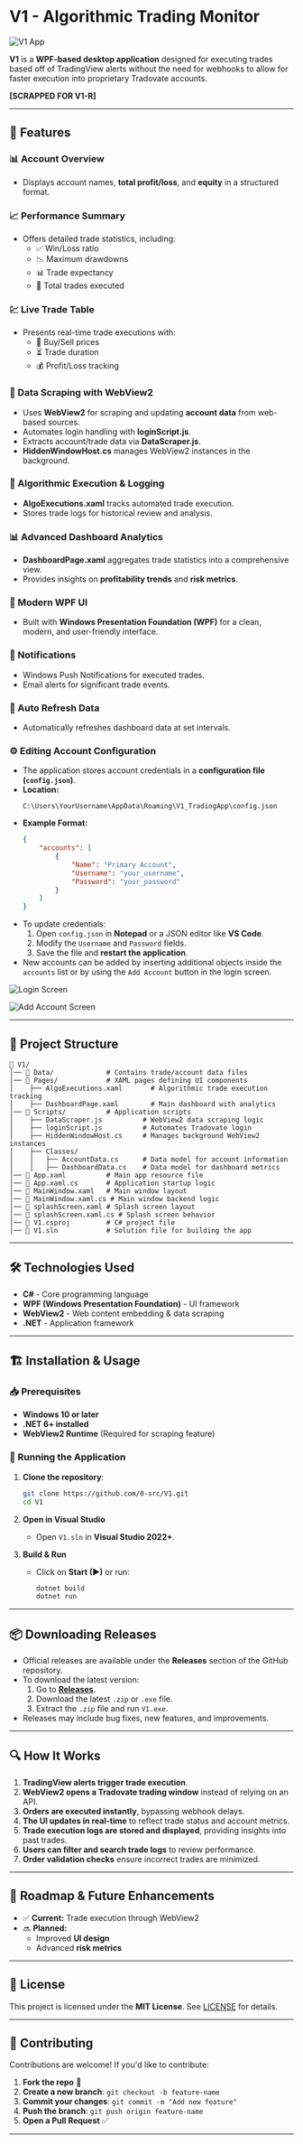 ﻿# V1 - Algorithmic Trading Monitor

![V1 App](https://github.com/0-src/V1/blob/master/Data/Dashboard.png) <!-- Replace with an actual image URL if available -->

**V1** is a **WPF-based desktop application** designed for executing trades based off of TradingView alerts without the need for webhooks to allow for faster execution into proprietary Tradovate accounts.


**[SCRAPPED FOR V1-R]**

---

## 🔹 Features

### 📊 Account Overview
- Displays account names, **total profit/loss**, and **equity** in a structured format.

### 📈 Performance Summary
- Offers detailed trade statistics, including:
  - ✅ Win/Loss ratio
  - 📉 Maximum drawdowns
  - 📊 Trade expectancy
  - 🔄 Total trades executed

### 💹 Live Trade Table
- Presents real-time trade executions with:
  - 🛒 Buy/Sell prices
  - ⏳ Trade duration
  - 💰 Profit/Loss tracking

### 🔎 Data Scraping with WebView2
- Uses **WebView2** for scraping and updating **account data** from web-based sources.
- Automates login handling with **loginScript.js**.
- Extracts account/trade data via **DataScraper.js**.
- **HiddenWindowHost.cs** manages WebView2 instances in the background.

### 🤖 Algorithmic Execution & Logging
- **AlgoExecutions.xaml** tracks automated trade execution.
- Stores trade logs for historical review and analysis.

### 📊 Advanced Dashboard Analytics
- **DashboardPage.xaml** aggregates trade statistics into a comprehensive view.
- Provides insights on **profitability trends** and **risk metrics**.

### 🎨 Modern WPF UI
- Built with **Windows Presentation Foundation (WPF)** for a clean, modern, and user-friendly interface.

### 🔔 Notifications
- Windows Push Notifications for executed trades.
- Email alerts for significant trade events.

### 🔄 Auto Refresh Data
- Automatically refreshes dashboard data at set intervals.

### ⚙️ Editing Account Configuration
- The application stores account credentials in a **configuration file (`config.json`)**.
- **Location:**
  ```plaintext
  C:\Users\YourUsername\AppData\Roaming\V1_TradingApp\config.json
  ```
- **Example Format:**
  ```json
  {
      "accounts": [
          {
              "Name": "Primary Account",
              "Username": "your_username",
              "Password": "your_password"
          }
      ]
  }
  ```
- To update credentials:
  1. Open `config.json` in **Notepad** or a JSON editor like **VS Code**.
  2. Modify the `Username` and `Password` fields.
  3. Save the file and **restart the application**.
- New accounts can be added by inserting additional objects inside the `accounts` list or by using the `Add Account` button in the login screen.

![Login Screen](https://github.com/0-src/V1/blob/master/Data/Login.png) <!-- Replace with an actual image URL if available -->

![Add Account Screen](https://github.com/0-src/V1/blob/master/Data/AddAccount.png) <!-- Replace with an actual image URL if available -->

---

## 📂 Project Structure

```
📁 V1/
│── 📁 Data/             # Contains trade/account data files
│── 📁 Pages/            # XAML pages defining UI components
│    ├── AlgoExecutions.xaml       # Algorithmic trade execution tracking
│    ├── DashboardPage.xaml        # Main dashboard with analytics
│── 📁 Scripts/          # Application scripts
│    ├── DataScraper.js          # WebView2 data scraping logic
│    ├── loginScript.js          # Automates Tradovate login
│    ├── HiddenWindowHost.cs     # Manages background WebView2 instances
│    ├── Classes/
│    │   ├── AccountData.cs      # Data model for account information
│    │   ├── DashboardData.cs    # Data model for dashboard metrics
│── 📜 App.xaml          # Main app resource file
│── 📜 App.xaml.cs       # Application startup logic
│── 📜 MainWindow.xaml   # Main window layout
│── 📜 MainWindow.xaml.cs # Main window backend logic
│── 📜 splashScreen.xaml # Splash screen layout
│── 📜 splashScreen.xaml.cs # Splash screen behavior
│── 📜 V1.csproj         # C# project file
│── 📜 V1.sln            # Solution file for building the app
```

---

## 🛠️ Technologies Used

- **C#** - Core programming language
- **WPF (Windows Presentation Foundation)** - UI framework
- **WebView2** - Web content embedding & data scraping
- **.NET** - Application framework

---

## 🏗️ Installation & Usage

### 📥 Prerequisites
- **Windows 10 or later**
- **.NET 6+ installed**
- **WebView2 Runtime** (Required for scraping feature)

### 🚀 Running the Application

1. **Clone the repository**:
   ```sh
   git clone https://github.com/0-src/V1.git
   cd V1
   ```

2. **Open in Visual Studio**
   - Open `V1.sln` in **Visual Studio 2022+**.

3. **Build & Run**
   - Click on **Start (▶)** or run:
     ```sh
     dotnet build
     dotnet run
     ```

---

## 📦 Downloading Releases
- Official releases are available under the **Releases** section of the GitHub repository.
- To download the latest version:
  1. Go to **[Releases](https://github.com/0-src/V1/releases)**.
  2. Download the latest `.zip` or `.exe` file.
  3. Extract the `.zip` file and run `V1.exe`.
- Releases may include bug fixes, new features, and improvements.

---

## 🔍 How It Works

1. **TradingView alerts trigger trade execution**.
2. **WebView2 opens a Tradovate trading window** instead of relying on an API.
3. **Orders are executed instantly**, bypassing webhook delays.
4. **The UI updates in real-time** to reflect trade status and account metrics.
5. **Trade execution logs are stored and displayed**, providing insights into past trades.
6. **Users can filter and search trade logs** to review performance.
7. **Order validation checks** ensure incorrect trades are minimized.

---

## 📌 Roadmap & Future Enhancements

- ✅ **Current:** Trade execution through WebView2
- 🔜 **Planned:**
  - Improved **UI design**
  - Advanced **risk metrics**

---

## 📜 License

This project is licensed under the **MIT License**. See [LICENSE](LICENSE) for details.

---

## 🤝 Contributing

Contributions are welcome! If you'd like to contribute:
1. **Fork the repo** 🍴
2. **Create a new branch**: `git checkout -b feature-name`
3. **Commit your changes**: `git commit -m "Add new feature"`
4. **Push the branch**: `git push origin feature-name`
5. **Open a Pull Request** ✅

---


